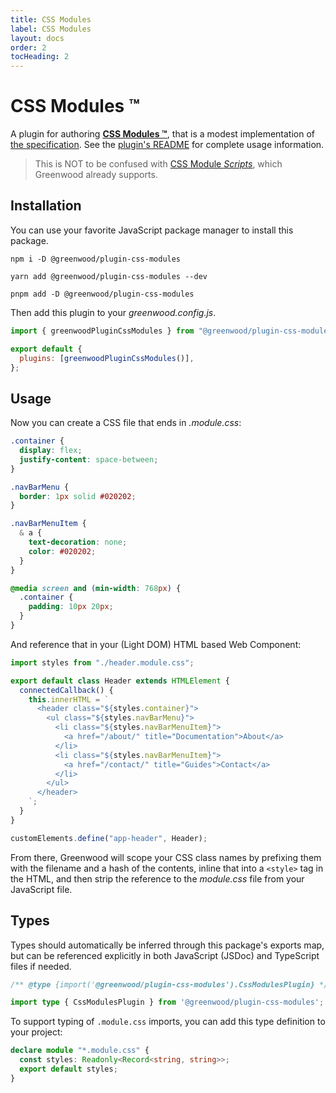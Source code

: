 ```yaml
---
title: CSS Modules
label: CSS Modules
layout: docs
order: 2
tocHeading: 2
---
```


# CSS Modules ™️

A plugin for authoring [**CSS Modules ™️**](https://github.com/css-modules/css-modules), that is a modest implementation of [the specification](https://github.com/css-modules/icss). See the [plugin's README](https://github.com/ProjectEvergreen/greenwood/tree/master/packages/plugin-css-modules) for complete usage information.

> This is NOT to be confused with [CSS Module _Scripts_](https://web.dev/articles/css-module-scripts), which Greenwood already supports.

## Installation

You can use your favorite JavaScript package manager to install this package.

<!-- prettier-ignore-start -->
<app-ctc-block variant="runners">

  ```shell
  npm i -D @greenwood/plugin-css-modules
  ```

  ```shell
  yarn add @greenwood/plugin-css-modules --dev
  ```

  ```shell
  pnpm add -D @greenwood/plugin-css-modules
  ```

</app-ctc-block>

<!-- prettier-ignore-end -->

Then add this plugin to your _greenwood.config.js_.

<!-- prettier-ignore-start -->

<app-ctc-block variant="snippet" heading="greenwood.config.js">

  ```js
  import { greenwoodPluginCssModules } from "@greenwood/plugin-css-modules";

  export default {
    plugins: [greenwoodPluginCssModules()],
  };
  ```

</app-ctc-block>

<!-- prettier-ignore-end -->

## Usage

Now you can create a CSS file that ends in _.module.css_:

<!-- prettier-ignore-start -->

<app-ctc-block variant="snippet" heading="header.module.css">

  ```css
  .container {
    display: flex;
    justify-content: space-between;
  }

  .navBarMenu {
    border: 1px solid #020202;
  }

  .navBarMenuItem {
    & a {
      text-decoration: none;
      color: #020202;
    }
  }

  @media screen and (min-width: 768px) {
    .container {
      padding: 10px 20px;
    }
  }
  ```

</app-ctc-block>

<!-- prettier-ignore-end -->

And reference that in your (Light DOM) HTML based Web Component:

<!-- prettier-ignore-start -->

<app-ctc-block variant="snippet" heading="header.js">

  ```js
  import styles from "./header.module.css";

  export default class Header extends HTMLElement {
    connectedCallback() {
      this.innerHTML = `
        <header class="${styles.container}">
          <ul class="${styles.navBarMenu}">
            <li class="${styles.navBarMenuItem}">
              <a href="/about/" title="Documentation">About</a>
            </li>
            <li class="${styles.navBarMenuItem}">
              <a href="/contact/" title="Guides">Contact</a>
            </li>
          </ul>
        </header>
      `;
    }
  }

  customElements.define("app-header", Header);
  ```

</app-ctc-block>

<!-- prettier-ignore-end -->

From there, Greenwood will scope your CSS class names by prefixing them with the filename and a hash of the contents, inline that into a `<style>` tag in the HTML, and then strip the reference to the _module.css_ file from your JavaScript file.

## Types

Types should automatically be inferred through this package's exports map, but can be referenced explicitly in both JavaScript (JSDoc) and TypeScript files if needed.

<!-- prettier-ignore-start -->

<app-ctc-block variant="snippet">

  ```js
  /** @type {import('@greenwood/plugin-css-modules').CssModulesPlugin} */
  ```

</app-ctc-block>

<!-- prettier-ignore-end -->

<!-- prettier-ignore-start -->

<app-ctc-block variant="snippet">

  ```ts
  import type { CssModulesPlugin } from '@greenwood/plugin-css-modules';
  ```

</app-ctc-block>

<!-- prettier-ignore-end -->

To support typing of `.module.css` imports, you can add this type definition to your project:

<app-ctc-block variant="snippet" heading="src/types.d.ts">

```ts
declare module "*.module.css" {
  const styles: Readonly<Record<string, string>>;
  export default styles;
}
```

</app-ctc-block>

<!-- prettier-ignore-end -->
